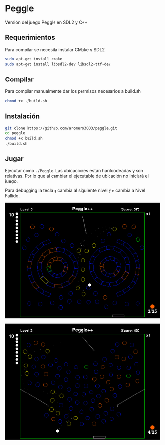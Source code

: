 # Peggle
Versión del juego Peggle en SDL2 y C++ 

## Requerimientos
Para compilar se necesita instalar CMake y SDL2
```bash
sudo apt-get install cmake
sudo apt-get install libsdl2-dev libsdl2-ttf-dev
```

## Compilar
Para compilar manualmente dar los permisos necesarios a build.sh
```bash
chmod +x ./build.sh
```

## Instalación
```bash
git clone https://github.com/aromero3003/peggle.git
cd peggle
chmod +x build.sh
./build.sh
```

## Jugar
Ejecutar como `./Peggle`. Las ubicaciones están hardcodeadas y son relativas.
Por lo que al cambiar el ejecutable de ubicación no iniciará el juego.

Para debugging la tecla `q` cambia al siguiente nivel y `e` cambia a Nivel Fallido.

![Screenshot of the game](./resources/screenshot4.png)

![Screenshot2 of the game](./resources/levelscreenshot3.png)
